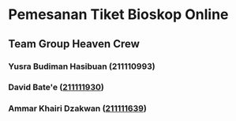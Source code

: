 # Pemesanan Tiket Bioskop Online

## Team Group Heaven Crew
 
### Yusra Budiman Hasibuan (211110993) 
### David Bate'e ([211111930](https://github.com/DavidBatee))
### Ammar Khairi Dzakwan ([211111639](https://github.com/ammarkhairil))